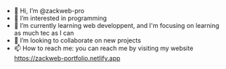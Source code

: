 - 👋 Hi, I’m @zackweb-pro
- 👀 I’m interested in programming
- 🌱 I’m currently learning web developpent, and I'm focusing on learning as much tec as I can
- 💞️ I’m looking to collaborate on new projects
- 📫 How to reach me: you can reach me by visiting my website https://zackweb-portfolio.netlify.app 

<!---
zackweb-pro/zackweb-pro is a ✨ special ✨ repository because its `README.md` (this file) appears on your GitHub profile.
You can click the Preview link to take a look at your changes.
--->
